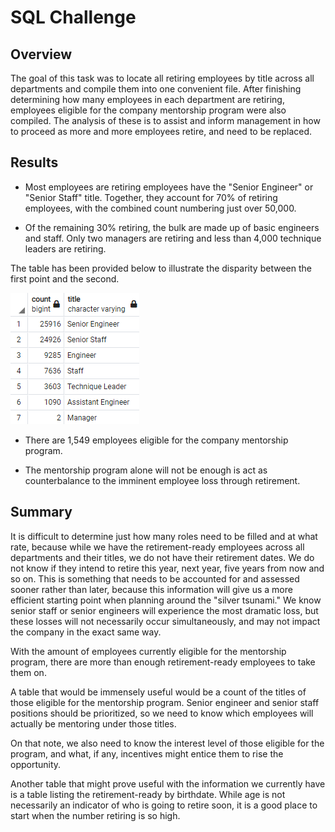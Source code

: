 # SQL Challenge
## Overview
The goal of this task was to locate all retiring employees by title across all departments and compile them into one convenient file. After finishing determining how many employees in each department are retiring, employees eligible for the company mentorship program were also compiled. The analysis of these is to assist and inform management in how to proceed as more and more employees retire, and need to be replaced.

## Results
- Most employees are retiring employees have the "Senior Engineer" or "Senior Staff" title.  Together, they account for 70% of retiring employees, with the combined count numbering just over 50,000.

- Of the remaining 30% retiring, the bulk are made up of basic engineers and staff. Only two managers are retiring and less than 4,000 technique leaders are retiring. 

The table has been provided below to illustrate the disparity between the first point and the second.

![Resources/retiring_titles.png](Resources/retiring_titles.png)

- There are 1,549 employees eligible for the company mentorship program.

- The mentorship program alone will not be enough is act as counterbalance to the imminent employee loss through retirement.

## Summary
It is difficult to determine just how many roles need to be filled and at what rate, because while we have the retirement-ready employees across all departments and their titles, we do not have their retirement dates. We do not know if they intend to retire this year, next year, five years from now and so on. This is something that needs to be accounted for and assessed sooner rather than later, because this information will give us a more efficient starting point when planning around the "silver tsunami." We know senior staff or senior engineers will experience the most dramatic loss, but these losses will not necessarily occur simultaneously, and may not impact the company in the exact same way.

With the amount of employees currently eligible for the mentorship program, there are more than enough retirement-ready employees to take them on.

A table that would be immensely useful would be a count of the titles of those eligible for the mentorship program. Senior engineer and senior staff positions should be prioritized, so we need to know which employees will actually be mentoring under those titles.

On that note, we also need to know the interest level of those eligible for the program, and what, if any, incentives might entice them to rise the opportunity.

Another table that might prove useful with the information we currently have is a table listing the retirement-ready by birthdate. While age is not necessarily an indicator of who is going to retire soon, it is a good place to start when the number retiring is so high.
